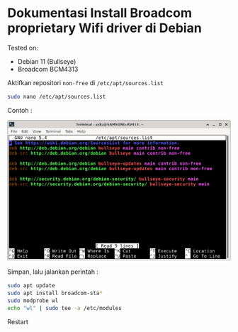 # Dokumentasi Install Broadcom proprietary Wifi driver di Debian

Tested on:
- Debian 11 (Bullseye)
- Broadcom BCM4313


Aktifkan repositori `non-free` di `/etc/apt/sources.list`
```sh
sudo nano /etc/apt/sources.list
```
Contoh :

![sources.list](https://github.com/askaerlangga/broadcom-proprietary-wifi/blob/main/Screenshot_2021-11-23_17-41-31.png?raw=true)

Simpan, lalu jalankan perintah :
```sh
sudo apt update
sudo apt install broadcom-sta*
sudo modprobe wl
echo "wl" | sudo tee -a /etc/modules
```
Restart
